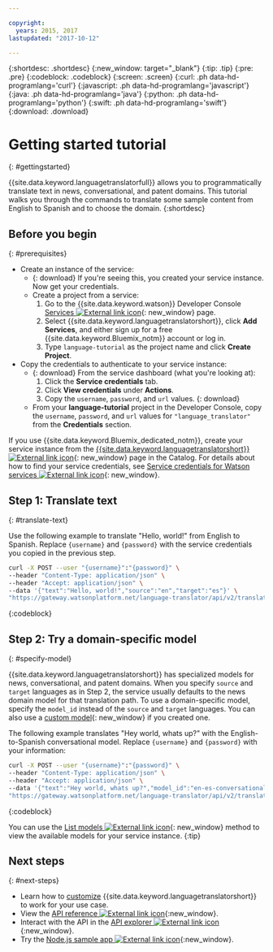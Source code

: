```yaml
---

copyright:
  years: 2015, 2017
lastupdated: "2017-10-12"

---
```

<!-- Attribute definitions -->
{:shortdesc: .shortdesc}
{:new_window: target="_blank"}
{:tip: .tip}
{:pre: .pre}
{:codeblock: .codeblock}
{:screen: .screen}
{:curl: .ph data-hd-programlang='curl'}
{:javascript: .ph data-hd-programlang='javascript'}
{:java: .ph data-hd-programlang='java'}
{:python: .ph data-hd-programlang='python'}
{:swift: .ph data-hd-programlang='swift'}
{:download: .download}

# Getting started tutorial
{: #gettingstarted}

{{site.data.keyword.languagetranslatorfull}} allows you to programmatically translate text in news, conversational, and patent domains. This tutorial walks you through the commands to translate some sample content from English to Spanish and to choose the domain.
{:shortdesc}

## Before you begin
{: #prerequisites}

- Create an instance of the service:
    - {: download} If you're seeing this, you created your service instance. Now get your credentials.
    - Create a project from a service:
        1.  Go to the {{site.data.keyword.watson}} Developer Console [Services ![External link icon](../../icons/launch-glyph.svg "External link icon")](https://console.{DomainName}/developer/watson/services){: new_window} page.
        1.  Select {{site.data.keyword.languagetranslatorshort}}, click **Add Services**, and either sign up for a free {{site.data.keyword.Bluemix_notm}} account or log in.
        1.  Type `language-tutorial` as the project name and click **Create Project**.
- Copy the credentials to authenticate to your service instance:
    - {: download} From the service dashboard (what you're looking at):
        1.  Click the **Service credentials** tab.
        1.  Click **View credentials** under **Actions**.
        1.  Copy the `username`, `password`, and `url` values.
        {: download}
    - From your **language-tutorial** project in the Developer Console, copy the `username`,  `password`, and `url` values for `"language_translator"` from the  **Credentials** section.

<!-- Remove this text after dedicated instances have the Developer Console: begin -->

If you use {{site.data.keyword.Bluemix_dedicated_notm}}, create your service instance from the [{{site.data.keyword.languagetranslatorshort}} ![External link icon](../../icons/launch-glyph.svg "External link icon")](https://console.{DomainName}/catalog/services/language-translator/){: new_window} page in the Catalog. For details about how to find your service credentials, see [Service credentials for Watson services ![External link icon](../../icons/launch-glyph.svg "External link icon")](/docs/services/watson/getting-started-credentials.html#getting-credentials-manually){: new_window}.

<!-- Remove this text after dedicated instances have the Developer Console: end -->

## Step 1: Translate text
{: #translate-text}

Use the following example to translate "Hello, world!" from English to Spanish. Replace `{username}` and `{password}` with the service credentials you copied in the previous step.

```bash
curl -X POST --user "{username}":"{password}" \
--header "Content-Type: application/json" \
--header "Accept: application/json" \
--data '{"text":"Hello, world!","source":"en","target":"es"}' \
"https://gateway.watsonplatform.net/language-translator/api/v2/translate"
```
{:codeblock}

<!-- ```
var watson = require('watson-developer-cloud');
var language_translator = watson.language_translator({
  username: 'username',
  password: 'password',
  version: 'v2',
  url: 'https://gateway.watsonplatform.net/language-translator/api'
});
language_translator.translate({
    text: 'Hello, world!',
    source: 'en',
    target: 'es'
  },
  function(err, translation) {
    if (err)
      console.log(err)
    else
      console.log(translation);
});
```
{:node}
{:codeblock} -->

<!-- ```java
LanguageTranslator service = new LanguageTranslator();
service.setUsernameAndPassword("username","password");

TranslationResult result = service.translate("Hello, world!", "en", "es");
System.out.println(result);
```
{:java}
{:codeblock} -->

<!-- ```
import json
from watson_developer_cloud import LanguageTranslatorV2 as LanguageTranslator

language_translator = LanguageTranslator(
    username="username",
    password="password")

translation = language_translator.translate(
    text="Hello, world!",
    source="en",
    target="es"
print(json.dumps(translation, indent=2, ensure_ascii=False))
```
{:python}
{:codeblock} -->


## Step 2: Try a domain-specific model
{: #specify-model}

{{site.data.keyword.languagetranslatorshort}} has specialized models for news, conversational, and patent domains. When you specify `source` and `target` languages as in Step 2, the service usually defaults to the news domain model for that translation path. To use a domain-specific model, specify the `model_id` instead of the `source` and `target` languages. You can also use a [custom model](https://www.ibm.com/watson/developercloud/doc/language-translator/customizing.html){: new_window} if you created one.

The following example translates "Hey world, whats up?" with the English-to-Spanish conversational model. Replace `{username}` and `{password}` with your information:

```bash
curl -X POST --user "{username}":"{password}" \
--header "Content-Type: application/json" \
--header "Accept: application/json" \
--data '{"text":"Hey world, whats up?","model_id":"en-es-conversational"}' \
"https://gateway.watsonplatform.net/language-translator/api/v2/translate"
```
{:codeblock}

<!-- ```
var watson = require('watson-developer-cloud');
var language_translator = watson.language_translator({
  username: 'username',
  password: 'password',
  url: 'https://gateway.watsonplatform.net/language-translator/api'
  version: 'v2',
});
language_translator.translate({
    text: 'Hey, world! What's up?',
    model_id: 'en-es-conversational'
  },
  function(err, translation) {
    if (err)
      console.log(err)
    else
      console.log(translation);
});
```
{:node}
{:codeblock} -->

<!-- ```java
LanguageTranslator service = new LanguageTranslator();
service.setUsernameAndPassword("username","password");

TranslationResult result = service.translate("Hey, world! What's up?", "en-es-conversational");
System.out.println(result);
```
{:java}
{:codeblock} -->

<!-- ```python
import json
from watson_developer_cloud import LanguageTranslatorV2 as LanguageTranslator

language_translator = LanguageTranslator(
  username="username",
  password="password"
)

translation = language_translator.translate(
  text="Hey, world! What's up?",
  model_id="en-es-conversational"
)
print(json.dumps(translation, indent=2, ensure_ascii=False))
```
{:python}
{:codeblock} -->

You can use the [List models ![External link icon](../../icons/launch-glyph.svg "External link icon")](https://www.ibm.com/watson/developercloud/language-translator/api/v2/#list-models){: new_window} method to view the available models for your service instance.
{:tip}

## Next steps
{: #next-steps}

- Learn how to [customize](/docs/services/language-translator/customizing.html) {{site.data.keyword.languagetranslatorshort}} to work for your use case.
- View the [API reference ![External link icon](../../icons/launch-glyph.svg "External link icon")](https://www.ibm.com/watson/developercloud/language-translator/api/v2/){:new_window}.
- Interact with the API in the [API explorer ![External link icon](../../icons/launch-glyph.svg "External link icon")](https://watson-api-explorer.mybluemix.net/apis/language-translator-v2){:new_window}.
- Try the [Node.js sample app ![External link icon](../../icons/launch-glyph.svg "External link icon")](https://github.com/watson-developer-cloud/language-translator-nodejs){:new_window}.
